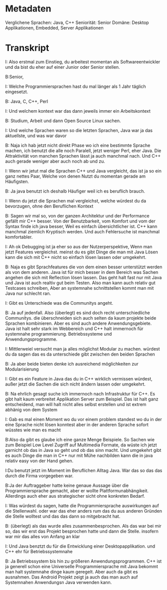 # Metadaten
Verglichene Sprachen: Java, C++
Seniorität: Senior
Domäne: Desktop Applikationen, Embedded, Server Applikationen

# Transkript


I: Also erstmal zum Einstieg, du arbeitest momentan als Softwareentwickler und da bist du eher auf einer Junior oder Senior stellen.

 
B:Senior,

I: Welche Programmiersprachen hast du mal länger als 1 Jahr täglich eingesetzt.

B: Java, C, C++, Perl 

I: Und welchem kontext war das dann jeweils immer ein Arbeitskontext

B: Studium, Arbeit und dann Open Source Linux sachen.

I: Und welche Sprachen waren so die letzten Sprachen, Java war ja das aktuellste, und was war davor

B: Naja ich hab jetzt nicht direkt Phase wo ich eine bestimmte Sprache machen, ich benutzt die alle noch Paralell, jetzt weniger Perl, eher Java. Die Attraktivität von manchen Sprachen lässt ja auch manchmal nach. Und C++ auch gerade weniger aber auch noch ab und zu. 

I: Wenn wir jetut mal die Sprachen C++ und Java vergleicht, das ist ja so ein ganz nettes Paar, Welche von denen Nutzt du momentan gerade am Häufigsten. 

B: Ja java benutzt ich deshalb Häufiger weil ich es beruflich brauch. 

I: Wenn du jetzt die Sprachen mal vergleichst, welche würdest du da bevorzugen, ohne den Beruflichen Kontext

B: Sagen wir mal so, von der ganzen Architektur und der Performance gefällt mir C++ besser. Von der Benutzbarkeit, vom Komfort und vom der Syntax finde ich java besser, Weil es einfach übersichtlicher ist. C++ kann manchmal ziemlich Kryptisch werden. Und auch Fehlersuche ist manchmal komfortabler.

I: Ah ok Debugging ist ja eher so aus der Nutzerperspektive, Wenn man jetzt Features vergleichst. meinst du es gibt Dinge die man mit Java Lösen kann die sich mit C++ nicht so einfach lösen lassen oder umgekehrt.

B: Naja es gibt Sprachfeatures die von dem einen besser unterstützt werden als von dem anderen. Java ist für mich besser in dem Bereich was Sachen angehen die sich mit Reflection lösen lassen. Das geht halt fast nur mit Java und Java ist auch realtiv gut beim Testen. Also man kann auch relativ gut Testcases schreiben, Aber an systemnahe schnittstellen kommt man mit Java nur schlecht ran.

I: Gibt es Unterschiede was die Communitys angeht. 

B: Ja auf jedenfall. Also (überlegt) es sind doch recht unterschiedliche Communitys. die überschneiden sich auch selten da kaum projekte beide Sprachen kombinieren. Aber es sind auch andere Anwendungsgebiete. Java ist halt sehr stark im Webbereich und C++ halt immernoch für systemnahe programmierung. Betriebssysteme und Anwendungsprogramme.

I: Mittlerweiel versucht man ja alles möglichst Modular zu machen. würdest du da sagen das es da unterschiede gibt zwischen den beiden Sprachen

B: Ja aber beide bieten denke ich ausreichend möglichkeiten zur Modularisierung


I: Gibt es ein Feature in Java das du in C++ wirklich vermissen würdest, außer jetzt die Sachen die sich nicht ändern lassen oder umgekehrt.

B: Na ehrlich gesagt suche ich immernoch nach Infrastruktur für C++. Es gibt halt kaum verbreitet Applikation Server zum Beispiel. Das ist halt ganz entscheidend, man will halt nicht alles selbst erstellen und ist extrem abhänig von dem System
 
I: Gab es mal einen Moment wo du vor einem problem standest wo du in der eine Sprache nicht lösen konntest aber in der anderen Sprache sofort wüsstes wie man es macht
 
B:Also da gibt es glaube ich eine ganze Menge Beispiele. So Sachen wie zum Beispiel Low Level Zugriff auf Multimedia Formate, da wüste ich jetzt garnicht ob das in Java so geht und ob das sinn macht. Und umgekehrt gibt es auch Dinge die man in C++ nur mit Mühe nachbilden kann die in java relativ easy von der Hand gehen. 
 
I:Du benutzt jetzt im Moment im Beruflichen Alltag Java. War das so das das durch die Firma vorgegeben war. 
 
B:Ja der Auftraggeber hatte keine genaue Aussage über die Programmiersprache gemacht, aber er wollte Plattformunabhängikeit.  Allerdings auch eher aus strategischer sicht ohne konkreten Bedarf. 

I: Was würdest du sagen, hatte die Programmiersprache auswirkungen auf die Stellenwahl. oder war das eher anders rum das du aus anderen Gründen die Stelle wolltest und das das dann so mitgebracht hat. 

B: (überlegt) als das wurde alles zusammenbesprochen. Als das war bei mir so, das wir erst das Projekt besprochen hatte und dann die Stelle. insofern war mir das alles von Anfang an klar

I: Und Java benztzt du für die Entwicklung einer Desktopapplikation. und C++ ehr für Betriebssystemnahe 

B: Ja Betriebssystem bis hin zu größeren Anwendungsprogrammen. C++ ist ja generell schon eine Universelle Programmiersprache mit Java bekommt man halt systemnahe dinge kaum geregelt. Aber auch da gibt es ausnahmen. Das Android Projekt zeigt ja auch das man auch auf Systemnahen Anwendungsn Java verwenden kann. 
